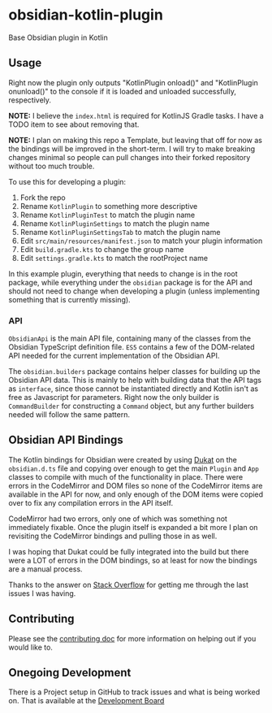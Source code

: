 # obsidian-kotlin-plugin
Base Obsidian plugin in Kotlin

## Usage
Right now the plugin only outputs "KotlinPlugin onload()" and "KotlinPlugin onunload()" to the console if it is loaded and unloaded successfully, respectively. 

**NOTE:** I believe the `index.html` is required for KotlinJS Gradle tasks. I have a TODO item to see about removing that.

**NOTE:** I plan on making this repo a Template, but leaving that off for now as the bindings will be improved in the short-term. I will try to make breaking changes minimal so people can pull changes into their forked repository without too much trouble.

To use this for developing a plugin:
1. Fork the repo
2. Rename `KotlinPlugin` to something more descriptive
3. Rename `KotlinPluginTest` to match the plugin name
4. Rename `KotlinPluginSettings` to match the plugin name
5. Rename `KotlinPluginSettingsTab` to match the plugin name
6. Edit `src/main/resources/manifest.json` to match your plugin information
7. Edit `build.gradle.kts` to change the group name
8. Edit `settings.gradle.kts` to match the rootProject name

In this example plugin, everything that needs to change is in the root package, while everything under the `obsidian` package is for the API and should not need to change when developing a plugin (unless implementing something that is currently missing). 

### API
`ObsidianApi` is the main API file, containing many of the classes from the Obsidian TypeScript definition file. `ES5` contains a few of the DOM-related API needed for the current implementation of the Obsidian API. 

The `obsidian.builders` package contains helper classes for building up the Obsidian API data. This is mainly to help with building data that the API tags as `interface`, since those cannot be instantiated directly and Kotlin isn't as free as Javascript for parameters. Right now the only builder is `CommandBuilder` for constructing a `Command` object, but any further builders needed will follow the same pattern.

## Obsidian API Bindings
The Kotlin bindings for Obsidian were created by using [Dukat](https://github.com/Kotlin/dukat) on the `obsidian.d.ts` file and copying over enough to get the main `Plugin` and `App` classes to compile with much of the functionality in place. There were errors in the CodeMirror and DOM files so none of the CodeMirror items are available in the API for now, and only enough of the DOM items were copied over to fix any compilation errors in the API itself.

CodeMirror had two errors, only one of which was something not immediately fixable. Once the plugin itself is expanded a bit more I plan on revisiting the CodeMirror bindings and pulling those in as well.

I was hoping that Dukat could be fully integrated into the build but there were a LOT of errors in the DOM bindings, so at least for now the bindings are a manual process.

Thanks to the answer on [Stack Overflow](https://stackoverflow.com/questions/68293035/how-to-convert-javascript-exported-class-to-kotlin-js) for getting me through the last issues I was having.

## Contributing
Please see the [contributing doc](CONTRIBUTING.md) for more information on helping out if you would like to.

## Onegoing Development
There is a Project setup in GitHub to track issues and what is being worked on. That is available at the [Development Board](https://github.com/darthmachina/obsidian-kotlin-plugin/projects/1)
